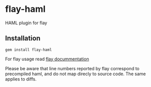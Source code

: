 flay-haml
=========

HAML plugin for flay

Installation
------------

    gem install flay-haml

For flay usage read [flay docummentation](https://github.com/seattlerb/flay)

Please be aware that line numbers reported by flay correspond to precompiled haml, and do not map direcly to source code.
The same applies to diffs.
